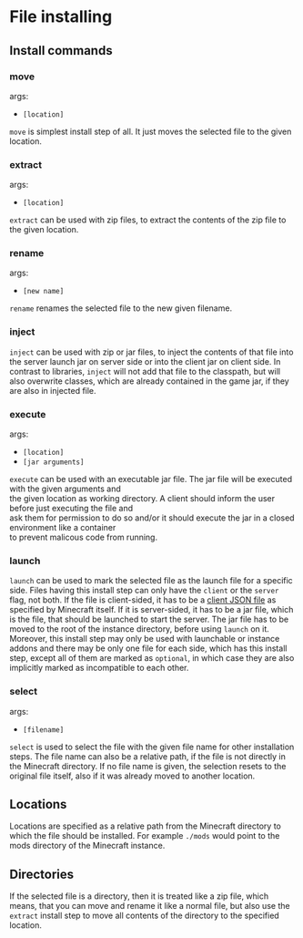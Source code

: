 # File installing

## Install commands

### move

args:

- `[location]`

`move` is simplest install step of all. It just moves the selected file to
the given location.

### extract

args:

- `[location]`

`extract` can be used with zip files, to extract the contents of the zip file
to the given location.

### rename

args:

- `[new name]`

`rename` renames the selected file to the new given filename.

### inject

`inject` can be used with zip or jar files, to inject the contents of that file
into the server launch jar on server side or into the client jar on client side.
In contrast to libraries, `inject` will not add that file to the classpath, but
will also overwrite classes, which are already contained in the game jar, if they
are also in injected file. 

### execute		

args:		

- `[location]`		
- `[jar arguments]`		

`execute` can be used with an executable jar file. The jar file will be executed with the given arguments and		
the given location as working directory. A client should inform the user before just executing the file and		
ask them for permission to do so and/or it should execute the jar in a closed environment like a container		
to prevent malicous code from running.

### launch

`launch` can be used to mark the selected file as the launch file for a specific side. Files having this
install step can only have the `client` or the `server` flag, not both. If the file is client-sided, it
has to be a [client JSON file](https://minecraft.fandom.com/wiki/Client.json) as specified by Minecraft
itself. If it is server-sided, it has to be a jar file, which is the file, that should be launched to start
the server. The jar file has to be moved to the root of the instance directory, before using `launch` on it.
Moreover, this install step may only be used with launchable or instance addons and there may be only one file for each
side, which has this install step, except all of them are marked as `optional`, in which case they are also
implicitly marked as incompatible to each other.

### select

args:

- `[filename]`

`select` is used to select the file with the given file name for other installation steps.
The file name can also be a relative path, if the file is not directly in the Minecraft directory.
If no file name is given, the selection resets to the original file itself, also if it was already moved to another location.

## Locations

Locations are specified as a relative path from the Minecraft directory to which the file should be installed.
For example `./mods` would point to the mods directory of the Minecraft instance.

## Directories

If the selected file is a directory, then it is treated like a zip file, which means, that you can move and
rename it like a normal file, but also use the `extract` install step to move all contents of the directory
to the specified location.
